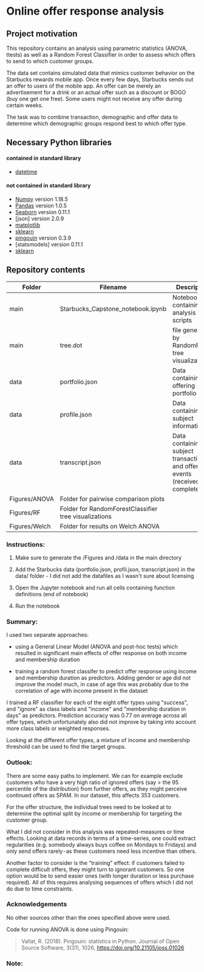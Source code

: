 # Online offer response analysis

## Project motivation

This repository contains an analysis using parametric statistics (ANOVA, ttests) as well as a Random Forest Classifier in order to assess which offers to send to which customer groups.

The data set contains simulated data that mimics customer behavior on the Starbucks rewards mobile app. Once every few days, Starbucks sends out an offer to users of the mobile app. An offer can be merely an advertisement for a drink or an actual offer such as a discount or BOGO (buy one get one free). Some users might not receive any offer during certain weeks.

The task was to combine transaction, demographic and offer data to determine which demographic groups respond best to which offer type. 


## Necessary Python libraries

#### contained in standard library
* [datetime]

#### not contained in standard library
* [Numpy] version 1.18.5 
* [Pandas] version 1.0.5
* [Seaborn] version 0.11.1
* [json] version 2.0.9
* [matplotlib]
* [sklearn]
* [pingouin] version 0.3.9
* [statsmodels] version 0.11.1
* [sklearn]

## Repository contents

| Folder | Filename | Description|
| -------- | -------- | -----------|
| main | Starbucks_Capstone_notebook.ipynb | Notebook containing all analysis scripts |
| main | tree.dot |file generated by RandomForest tree visualization |
| data | portfolio.json | Data containing the offering portfolio |
| data | profile.json | Data containing subject information |
| data | transcript.json | Data containing subject transactions and offer events (received, completed,..) |
| Figures/ANOVA | Folder for pairwise comparison plots |  |
| Figures/RF | Folder for RandomForestClassifier tree visualizations |  |
| Figures/Welch | Folder for results on Welch ANOVA | |

### Instructions:
1. Make sure to generate the /Figures and /data in the main directory 

2. Add the Starbucks data (portfolio.json, profil.json, transcript.json) in the data/ folder - 
   I did not add the datafiles as I wasn't sure about licensing

3. Open the Jupyter notebook and run all cells containing function definitions (end of notebook)

4. Run the notebook

### Summary:

I used two separate approaches:

- using a General Linear Model (ANOVA and post-hoc tests) which resulted in significant main effects of offer response on both income and membership duration

- training a random forest classifer to predict offer response using income and membership duration as predictors. Adding gender or age did not improve the model much, in case of age this was probably due to the correlation of age with income present in the dataset

I trained a RF classifier for each of the eight offer types using "success", and "ignore" as class labels and "income" and "membership duration in days" as predictors. Prediction accuracy was 0.77 on average across all offer types, which unfortunately also did not improve by taking into account more class labels or weighted responses.

Looking at the different offer types, a mixture of income and membership threshold can be used to find the target groups.

### Outlook:

There are some easy paths to implement. We can for example exclude customers who have a very high ratio of ignored offers (say > the 95 percentile of the distribution) from further offers, as they might perceive continued offers as SPAM. In our dataset, this affects 353 customers.

For the offer structure, the individual trees need to be looked at to determine the optimal split by 
income or membership for targeting the customer group.

What I did not consider in this analysis was repeated-measures or time effects. Looking at data records in terms of a time-series, one could extract regularities (e.g. somebody always buys coffee on Mondays to Fridays) and only send offers rarely - as these customers need less incentive than others.

Another factor to consider is the "training" effect: if customers failed to complete difficult offers, they might turn to ignorant customers. So one option would be to send easier ones (with longer duration or less purchase required). All of this requires analysing sequences of offers which I did not do due to time constraints.

### Acknowledgements
No other sources other than the ones specified above were used.

Code for running ANOVA is done using Pingouin:
> Vallat, R. (2018). Pingouin: statistics in Python. 
> Journal of Open Source Software, 3(31), 1026, https://doi.org/10.21105/joss.01026


### Note:


[Numpy]:<https://numpy.org>
[Scipy]:<https://scipy.org>
[Pandas]:<https://pandas.pydata.org/>
[Seaborn]:<https://seaborn.pydata.org/>
[scikit learn]:<https://scikit-learn.org/stable/>
[matplotlib]:<https://matplotlib.org/>
[sqlite3]:<https://www.sqlite.org/index.html>
[sqlalchemy]:<https://www.sqlalchemy.org/>
[sklearn]:<https://scikit-learn.org/stable/>
[joblib]:<https://joblib.readthedocs.io/en/latest/>
[pickle]:<https://docs.python.org/3/library/pickle.html>
[nltk]:<https://www.nltk.org/>
[pywsd]:<https://pypi.org/project/pywsd/>
[flask]:<https://flask.palletsprojects.com/en/1.1.x/>
[pingouin]:<https://pingouin-stats.org/>
[errno]:<>
[os]:<>
[sys]:<>
[re]:<>
[datetime]:<https://docs.python.org/3/library/datetime.html>
